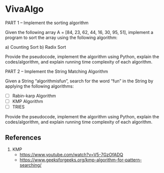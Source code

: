 # VivaAlgo

PART 1 – Implement the sorting algorithm

Given the following array A = [84, 23, 62, 44, 16, 30, 95, 51], implement a program to sort the array using the following algorithm:

a) Counting Sort
b) Radix Sort

Provide the pseudocode, implement the algorithm using Python, explain the codes/algorithm, and explain running time complexity of each algorithm.

PART 2 – Implement the String Matching Algorithm

Given a String “algorithmisfun”, search for the word “fun” in the String by applying the following algorithms:

- [ ] Rabin-karp Algorithm
- [ ] KMP Algorithm
- [ ] TRIES

Provide the pseudocode, implement the algorithm using Python, explain the codes/algorithm, and explain running time complexity of each algorithm.

## References

1. KMP
   - https://www.youtube.com/watch?v=V5-7GzOfADQ
   - https://www.geeksforgeeks.org/kmp-algorithm-for-pattern-searching/
